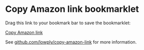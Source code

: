 # Copy Amazon link bookmarklet

Drag this link to your bookmark bar to save the bookmarklet:

[Copy Amazon link](javascript:(()=%3E%7Bif(window.location.href.indexOf(%22https://www.amazon%22)%3C0)return%20console.log(%22This%20bookmarklet%20only%20works%20on%20Amazon%22),!1;const%20o=document.querySelector(%22input#ASIN%22).value;if(null==o)return%20console.log(%22ASIN%20not%20found%22),!1;let%20e=document.createElement(%22textarea%22);e.value=%22https://www.amazon.co.jp/dp/%22+o,document.body.appendChild(e),e.select(),document.execCommand(%22copy%22),console.log(%22Amazon%20link%20%22+e.value+%22%20has%20been%20copied%20to%20your%20clipboard!%22),e.remove()%7D)();)

See [github.com/lowply/copy-amazon-link](https://github.com/lowply/copy-amazon-link) for more information.
